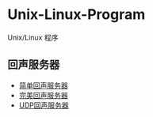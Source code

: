 # Unix-Linux-Program

Unix/Linux 程序

## 回声服务器

- [简单回声服务器](./echo_server/echo_simple/README.md)
- [完美回声服务器](./echo_server/echo_perfect/README.md)
- [UDP回声服务器](./echo_server/echo_udp/README.md)

